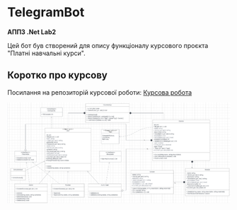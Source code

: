 # TelegramBot
**АППЗ .Net Lab2**


Цей бот був створений для опису функціоналу курсового проєкта "Платні навчальні курси".

## Коротко про курсову


Посилання на репозиторій курсової роботи: [Курсова робота](https://github.com/PemzaZevsa/OOP_Cursova)

![Рис. 1 Діаграма класів](Pics/Diogram.jpg)
